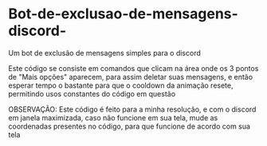 # Bot-de-exclusao-de-mensagens-discord-
Um bot de exclusão de mensagens simples para o discord

Este código se consiste em comandos que
clicam na área onde os 3 pontos de "Mais opções" aparecem, para assim deletar suas mensagens, e então esperar tempo o bastante para que o cooldown da animação resete, permitindo usos constantes do código em questão

OBSERVAÇÃO: Este código é feito para a minha resolução, e com o discord em janela maximizada, caso não funcione em sua tela, mude as coordenadas presentes no código, para que funcione de acordo com sua tela
